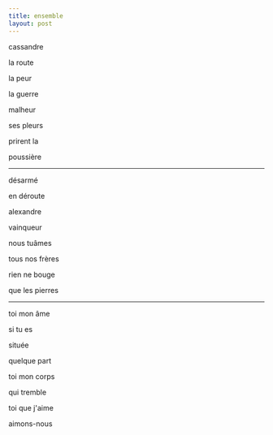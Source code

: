 ```yaml
---
title: ensemble
layout: post
---
```


cassandre

la route

la peur

la guerre

malheur

ses pleurs

prirent la

poussière

---

désarmé

en déroute

alexandre

vainqueur

nous tuâmes

tous nos frères

rien ne bouge 

que les pierres

---

toi mon âme

si tu es

située

quelque part

toi mon corps

qui tremble

toi que j'aime

aimons-nous
